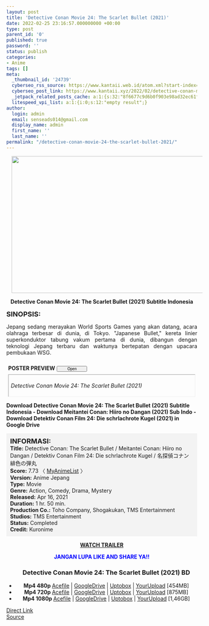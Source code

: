 ```yaml
---
layout: post
title: 'Detective Conan Movie 24: The Scarlet Bullet (2021)'
date: 2022-02-25 23:16:57.000000000 +00:00
type: post
parent_id: '0'
published: true
password: ''
status: publish
categories:
- Anime
tags: []
meta:
  _thumbnail_id: '24739'
  cyberseo_rss_source: https://www.kantaii.web.id/atom.xml?start-index=1&max-results=150
  cyberseo_post_link: https://www.kantaii.xyz/2022/02/detective-conan-movie-24-the-scarlet-bullet-2021.html
  _jetpack_related_posts_cache: a:1:{s:32:"8f6677c9d6b0f903e98ad32ec61f8deb";a:2:{s:7:"expires";i:1663327794;s:7:"payload";a:3:{i:0;a:1:{s:2:"id";i:28069;}i:1;a:1:{s:2:"id";i:27909;}i:2;a:1:{s:2:"id";i:28347;}}}}
  litespeed_vpi_list: a:1:{i:0;s:12:"empty result";}
author:
  login: admin
  email: senseads014@gmail.com
  display_name: admin
  first_name: ''
  last_name: ''
permalink: "/detective-conan-movie-24-the-scarlet-bullet-2021/"
---
```

<div class="separator" style="clear: both; text-align: center;"><a href="https://blogger.googleusercontent.com/img/a/AVvXsEj3DpVX0FeyPhPzKtSTvhcTXLvTTQKF-hWwQbW0Rjil-wRSblOTAlQsLNYKr4hROebEOQYE2nbnwQGHdz7h1_iOsqfd2VWtZBFbhqZbAcKpiR__w9mVqT6MWYLhD5bxRc1q6nrTjr7sK_A8c7tq8stg51bKvaE3qir0zZmjwhpoXKAMOx49PZmk4wzq=s1280" style="margin-left: 1em; margin-right: 1em;"><img border="0" data-original-height="720" data-original-width="1280" height="360" src="{{ site.baseurl }}/assets/2022/02/AVvXsEj3DpVX0FeyPhPzKtSTvhcTXLvTTQKF-hWwQbW0Rjil-wRSblOTAlQsLNYKr4hROebEOQYE2nbnwQGHdz7h1_iOsqfd2VWtZBFbhqZbAcKpiR__w9mVqT6MWYLhD5bxRc1q6nrTjr7sK_A8c7tq8stg51bKvaE3qir0zZmjwhpoXKAMOx49PZmk4wzq=w640-h360" width="640" /></a></div>
<p>
<div style="text-align: center;"><b>Detective Conan Movie 24: The Scarlet Bullet (2021) Subtitle Indonesia</b></p>
</div>
<p><b><span style="font-size: large;">SINOPSIS:</span></b>
<div style="text-align: justify;">Jepang sedang merayakan World Sports Games yang akan datang, acara olahraga terbesar di dunia, di Tokyo. "Japanese Bullet," kereta linier superkonduktor tabung vakum pertama di dunia, dibangun dengan teknologi Jepang terbaru dan waktunya bertepatan dengan upacara pembukaan WSG.
<div style="margin: 5px;">
<div class="smallfont" style="margin-bottom: 2px;"><a name="more"></a><span style="font-weight: bold;"><br />POSTER PREVIEW</span><input onclick="if (this.parentNode.parentNode.getElementsByTagName('div')[1].getElementsByTagName('div')[0].style.display != '') { this.parentNode.parentNode.getElementsByTagName('div')[1].getElementsByTagName('div')[0].style.display = ''; this.innerText = ''; this.value = ' Close..'; } else { this.parentNode.parentNode.getElementsByTagName('div')[1].getElementsByTagName('div')[0].style.display = 'none'; this.innerText = ''; this.value = ' Clik Here'; }" style="font-size: 10px; margin: 5px; padding: 0px; width: 80px;" type="button" value="Open" /></div>
<div class="alt2" style="border: 1px inset; margin: 0px; padding: 6px;">
<div style="display: none;">
<div class="separator" style="clear: both; text-align: center;"><a href="https://blogger.googleusercontent.com/img/a/AVvXsEinVNK4fF1-O1OWJpjOmdNtPhG646cs88NEOGHgKwPOgCuMBtYyNrlft8OAdDx58nI-nNreyCryTBmwNUjHv7v6n4ESGIS_hCwnAtnGC6Qx899fSIJgD13H-oELCmLQgO4fKY0BQl6Zcy-2ejXcrqiXSqDWVTzDO1ksJJzfAS1PCU2GPpTBEwg_O_t-=s1270" style="margin-left: 1em; margin-right: 1em;"><img border="0" data-original-height="1270" data-original-width="850" height="640" src="{{ site.baseurl }}/assets/2022/02/AVvXsEinVNK4fF1-O1OWJpjOmdNtPhG646cs88NEOGHgKwPOgCuMBtYyNrlft8OAdDx58nI-nNreyCryTBmwNUjHv7v6n4ESGIS_hCwnAtnGC6Qx899fSIJgD13H-oELCmLQgO4fKY0BQl6Zcy-2ejXcrqiXSqDWVTzDO1ksJJzfAS1PCU2GPpTBEwg_O_t-=w428-h640" width="428" /></a></div>
<p>
<div class="separator" style="clear: both; text-align: center;"><a href="https://blogger.googleusercontent.com/img/a/AVvXsEh7HRirC4FbWQQVeXFjwE5--ok2zdBbKlAAx-xnxTcJmrK8DddOKnHKDjJ21RuUWj9eiwcHuJ1wGM-OA-C18ObdDYI9BBk5OERWZwsQZvG52dBHtjBxvvohLw-F1_2Sey_AKFJF-XE5THO2qUNIu7NXsi20m1Qo3tICC4XqQlCfVlHqmiO3W-vEw5sW=s1000" style="margin-left: 1em; margin-right: 1em;"><img border="0" data-original-height="549" data-original-width="1000" height="352" src="{{ site.baseurl }}/assets/2022/02/AVvXsEh7HRirC4FbWQQVeXFjwE5--ok2zdBbKlAAx-xnxTcJmrK8DddOKnHKDjJ21RuUWj9eiwcHuJ1wGM-OA-C18ObdDYI9BBk5OERWZwsQZvG52dBHtjBxvvohLw-F1_2Sey_AKFJF-XE5THO2qUNIu7NXsi20m1Qo3tICC4XqQlCfVlHqmiO3W-vEw5sW=w640-h352" width="640" /></a></div>
<p>
<div class="separator" style="clear: both; text-align: center;"><a href="https://blogger.googleusercontent.com/img/a/AVvXsEi1kkLLEYUWLg4hyFHMb5VcRS_15NFMkUFj7BbqgwDuoJDo09bUHtsla7vjM4tr3qb1ZGFcWDJSISPlmpq1Zi0T1x1goWLRzSkrkg0TdiC007JBKl9xPgxM1bL92tgnCE6W_7VUSk6Cxm7rNWTXJpIDvAYnEnUqiWsYLoTRvu5gIt3BeMGnEus-yXjT=s1280" style="margin-left: 1em; margin-right: 1em;"><img border="0" data-original-height="720" data-original-width="1280" height="360" src="{{ site.baseurl }}/assets/2022/02/AVvXsEi1kkLLEYUWLg4hyFHMb5VcRS_15NFMkUFj7BbqgwDuoJDo09bUHtsla7vjM4tr3qb1ZGFcWDJSISPlmpq1Zi0T1x1goWLRzSkrkg0TdiC007JBKl9xPgxM1bL92tgnCE6W_7VUSk6Cxm7rNWTXJpIDvAYnEnUqiWsYLoTRvu5gIt3BeMGnEus-yXjT=w640-h360" width="640" /></a></div>
<p>
<div class="separator" style="clear: both; text-align: center;"><a href="https://blogger.googleusercontent.com/img/a/AVvXsEgA_oO8WdYyKeule_lkTwRywcpv1C9ueXUx295u_eN-2yz8vNDyzjJtiwJsYySJKNNdGCPpiMJnMmQa2osS1kVgR94AiOdGcisAIGIqBS3pzBMsflwjcfuncEsqnJBfLVDaj-SdinPc849zN_6AXWIFSoCTUiZ34Zrgo2Nl9nOiHl7NatXyfpubRuu-=s1280" style="margin-left: 1em; margin-right: 1em;"><img border="0" data-original-height="720" data-original-width="1280" height="360" src="{{ site.baseurl }}/assets/2022/02/AVvXsEgA_oO8WdYyKeule_lkTwRywcpv1C9ueXUx295u_eN-2yz8vNDyzjJtiwJsYySJKNNdGCPpiMJnMmQa2osS1kVgR94AiOdGcisAIGIqBS3pzBMsflwjcfuncEsqnJBfLVDaj-SdinPc849zN_6AXWIFSoCTUiZ34Zrgo2Nl9nOiHl7NatXyfpubRuu-=w640-h360" width="640" /></a></div>
<p>
<div class="separator" style="clear: both; text-align: center;"><a href="https://blogger.googleusercontent.com/img/a/AVvXsEj3DpVX0FeyPhPzKtSTvhcTXLvTTQKF-hWwQbW0Rjil-wRSblOTAlQsLNYKr4hROebEOQYE2nbnwQGHdz7h1_iOsqfd2VWtZBFbhqZbAcKpiR__w9mVqT6MWYLhD5bxRc1q6nrTjr7sK_A8c7tq8stg51bKvaE3qir0zZmjwhpoXKAMOx49PZmk4wzq=s1280" style="margin-left: 1em; margin-right: 1em;"><img border="0" data-original-height="720" data-original-width="1280" height="360" src="{{ site.baseurl }}/assets/2022/02/AVvXsEj3DpVX0FeyPhPzKtSTvhcTXLvTTQKF-hWwQbW0Rjil-wRSblOTAlQsLNYKr4hROebEOQYE2nbnwQGHdz7h1_iOsqfd2VWtZBFbhqZbAcKpiR__w9mVqT6MWYLhD5bxRc1q6nrTjr7sK_A8c7tq8stg51bKvaE3qir0zZmjwhpoXKAMOx49PZmk4wzq=w640-h360" width="640" /></a></div>
<p></div>
<p><em>Detective Conan Movie 24: The Scarlet Bullet (2021)</em></div>
</div>
</div>
<p><b>Download Detective Conan Movie 24: The Scarlet Bullet (2021) Subtitle Indonesia - Download Meitantei Conan: Hiiro no Dangan (2021) Sub Indo - Download Detektiv Conan Film 24: Die schrlachrote Kugel (2021) in Google Drive</b></p>
<div style="background-color: #f3f3f3; padding: 10px; text-align: left;"><b><span style="font-size: large;">INFORMASI:</span></b><br /><b>Title:</b> Detective Conan: The Scarlet Bullet / Meitantei Conan: Hiiro no Dangan / Detektiv Conan Film 24: Die schrlachrote Kugel / 名探偵コナン 緋色の弾丸<br /><b>Score:</b> 7.73 〈 <a href="https://myanimelist.net/anime/39764/Detective_Conan_Movie_24__The_Scarlet_Bullet" target="_blank" rel="noopener">MyAnimeList</a> 〉<br /><b>Version:</b> Anime Jepang<br /><b>Type:</b> Movie<br /><b>Genre:</b> Action, Comedy, Drama, Mystery<br /><b>Released:</b> Apr 16, 2021<br /><b>Duration:</b> 1 hr. 50 min.<br /><b>Production Co.:</b> Toho Company, Shogakukan, TMS Entertainment<br /><b>Studios:</b> TMS Entertainment<br /><b>Status:</b> Completed<br /><b>Credit:</b> Kuronime</div>
<p>
<div style="text-align: center;"><b><a href="https://youtu.be/mQ7HKt7GRD8" target="_blank" rel="noopener">WATCH TRAILER</a></b></div>
<p>
<div style="text-align: center;"><b><span style="color: blue;">JANGAN LUPA LIKE AND SHARE YA!!</span></b></div>
<div class="dl">
<ul />
<h3 style="text-align: center;">Detective Conan Movie 24: The Scarlet Bullet (2021) BD</h3>
<li style="text-align: center;"><b>Mp4 480p </b><a href="https://semawur.com/pd70" target="_blank" rel="noopener">Acefile</a> | <a href="https://apk.miuiku.com/Ps1kHUdu" target="_blank" rel="noopener">GoogleDrive</a> | <a href="https://semawur.com/QvXxXc9kCV" target="_blank" rel="noopener">Uptobox</a> | <a href="https://apk.miuiku.com/4MQbMTr3T4" target="_blank" rel="noopener">YourUpload</a> [454MB]</li>
<li style="text-align: center;"><b>Mp4 720p </b><a href="https://semawur.com/ByKh6" target="_blank" rel="noopener">Acefile</a> | <a href="https://apk.miuiku.com/xivN" target="_blank" rel="noopener">GoogleDrive</a> | <a href="https://semawur.com/L10h2" target="_blank" rel="noopener">Uptobox</a> | <a href="https://apk.miuiku.com/trqMUmz4" target="_blank" rel="noopener">YourUpload</a> [875MB]</li>
<li style="text-align: center;"><b>Mp4 1080p </b><a href="https://semawur.com/USS83Uocc" target="_blank" rel="noopener">Acefile</a> | <a href="https://apk.miuiku.com/e1WPay5P" target="_blank" rel="noopener">GoogleDrive</a> | <a href="https://semawur.com/Ke0GbHCq" target="_blank" rel="noopener">Uptobox</a> | <a href="https://apk.miuiku.com/Lo2e4wWM5O" target="_blank" rel="noopener">YourUpload</a> [1,46GB]</li>
</div>
<link rel="stylesheet" href="https://cdnjs.cloudflare.com/ajax/libs/font-awesome/4.7.0/css/font-awesome.min.css" />
<div class="divbtn"> <a href="https://handymansurrender.com/fihup8buzv?key=94550f7ce39444073321dde3b8782f97" class="btn"><i class="fa fa-download"></i> Direct Link</a> <br /><a href="https://www.kantaii.xyz/2022/02/detective-conan-movie-24-the-scarlet-bullet-2021.html">Source</a> </div>
